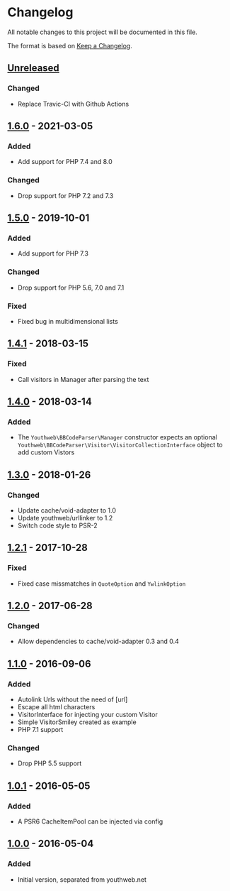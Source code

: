 # Changelog

All notable changes to this project will be documented in this file.

The format is based on [Keep a Changelog](http://keepachangelog.com/).

## [Unreleased](https://github.com/youthweb/bbcode-parser/compare/1.6.0...master)

### Changed

- Replace Travic-CI with Github Actions

## [1.6.0](https://github.com/youthweb/bbcode-parser/compare/1.5.0...1.6.0) - 2021-03-05

### Added

- Add support for PHP 7.4 and 8.0

### Changed

- Drop support for PHP 7.2 and 7.3

## [1.5.0](https://github.com/youthweb/bbcode-parser/compare/1.4.1...1.5.0) - 2019-10-01

### Added

- Add support for PHP 7.3

### Changed

- Drop support for PHP 5.6, 7.0 and 7.1

### Fixed

- Fixed bug in multidimensional lists

## [1.4.1](https://github.com/youthweb/bbcode-parser/compare/1.4.0...1.4.1) - 2018-03-15

### Fixed

- Call visitors in Manager after parsing the text

## [1.4.0](https://github.com/youthweb/bbcode-parser/compare/1.3.0...1.4.0) - 2018-03-14

### Added

- The `Youthweb\BBCodeParser\Manager` constructor expects an optional `Youthweb\BBCodeParser\Visitor\VisitorCollectionInterface` object to add custom Vistors

## [1.3.0](https://github.com/youthweb/bbcode-parser/compare/1.2.1...1.3.0) - 2018-01-26

### Changed

- Update cache/void-adapter to 1.0
- Update youthweb/urllinker to 1.2
- Switch code style to PSR-2

## [1.2.1](https://github.com/youthweb/bbcode-parser/compare/1.2.0...1.2.1) - 2017-10-28

### Fixed

- Fixed case missmatches in `QuoteOption` and `YwlinkOption`

## [1.2.0](https://github.com/youthweb/bbcode-parser/compare/1.1.0...1.2.0) - 2017-06-28

### Changed

- Allow dependencies to cache/void-adapter 0.3 and 0.4

## [1.1.0](https://github.com/youthweb/bbcode-parser/compare/1.0.1...1.1.0) - 2016-09-06

### Added

- Autolink Urls without the need of [url]
- Escape all html characters
- VisitorInterface for injecting your custom Visitor
- Simple VisitorSmiley created as example
- PHP 7.1 support

### Changed

- Drop PHP 5.5 support

## [1.0.1](https://github.com/youthweb/bbcode-parser/compare/1.0.0...1.0.1) - 2016-05-05

### Added

- A PSR6 CacheItemPool can be injected via config

## [1.0.0](https://github.com/youthweb/bbcode-parser/compare/c4163941a543d79e2179fa54559ba06bc9e1f4a4...1.0.0) - 2016-05-04

### Added

- Initial version, separated from youthweb.net
